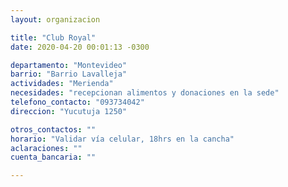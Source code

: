 ```yaml
---
layout: organizacion

title: "Club Royal"
date: 2020-04-20 00:01:13 -0300

departamento: "Montevideo"
barrio: "Barrio Lavalleja"
actividades: "Merienda"
necesidades: "recepcionan alimentos y donaciones en la sede"
telefono_contacto: "093734042"
direccion: "Yucutuja 1250"

otros_contactos: ""
horario: "Validar vía celular, 18hrs en la cancha"
aclaraciones: ""
cuenta_bancaria: ""

---
```

